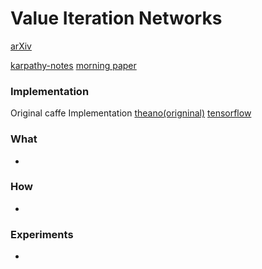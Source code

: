 # Value Iteration Networks
[arXiv](https://arxiv.org/abs/1602.02867)

[karpathy-notes](https://github.com/karpathy/paper-notes/blob/master/vin.md)
[morning paper](https://blog.acolyer.org/2017/02/09/value-iteration-networks/)
### Implementation
Original caffe Implementation
[theano(origninal)](https://github.com/avivt/VIN)
[tensorflow](https://github.com/TheAbhiKumar/tensorflow-value-iteration-networks)

### What

- 

### How
- 

### Experiments
- 